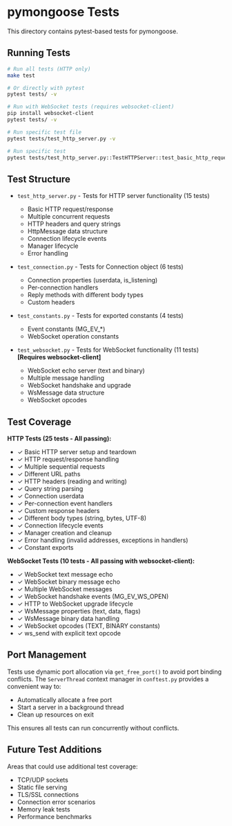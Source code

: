 # pymongoose Tests

This directory contains pytest-based tests for pymongoose.

## Running Tests

```bash
# Run all tests (HTTP only)
make test

# Or directly with pytest
pytest tests/ -v

# Run with WebSocket tests (requires websocket-client)
pip install websocket-client
pytest tests/ -v

# Run specific test file
pytest tests/test_http_server.py -v

# Run specific test
pytest tests/test_http_server.py::TestHTTPServer::test_basic_http_request -v
```

## Test Structure

- `test_http_server.py` - Tests for HTTP server functionality (15 tests)
  - Basic HTTP request/response
  - Multiple concurrent requests
  - HTTP headers and query strings
  - HttpMessage data structure
  - Connection lifecycle events
  - Manager lifecycle
  - Error handling

- `test_connection.py` - Tests for Connection object (6 tests)
  - Connection properties (userdata, is_listening)
  - Per-connection handlers
  - Reply methods with different body types
  - Custom headers

- `test_constants.py` - Tests for exported constants (4 tests)
  - Event constants (MG_EV_*)
  - WebSocket operation constants

- `test_websocket.py` - Tests for WebSocket functionality (11 tests) **[Requires websocket-client]**
  - WebSocket echo server (text and binary)
  - Multiple message handling
  - WebSocket handshake and upgrade
  - WsMessage data structure
  - WebSocket opcodes

## Test Coverage

**HTTP Tests (25 tests - All passing):**
- ✓ Basic HTTP server setup and teardown
- ✓ HTTP request/response handling
- ✓ Multiple sequential requests
- ✓ Different URL paths
- ✓ HTTP headers (reading and writing)
- ✓ Query string parsing
- ✓ Connection userdata
- ✓ Per-connection event handlers
- ✓ Custom response headers
- ✓ Different body types (string, bytes, UTF-8)
- ✓ Connection lifecycle events
- ✓ Manager creation and cleanup
- ✓ Error handling (invalid addresses, exceptions in handlers)
- ✓ Constant exports

**WebSocket Tests (10 tests - All passing with websocket-client):**
- ✓ WebSocket text message echo
- ✓ WebSocket binary message echo
- ✓ Multiple WebSocket messages
- ✓ WebSocket handshake events (MG_EV_WS_OPEN)
- ✓ HTTP to WebSocket upgrade lifecycle
- ✓ WsMessage properties (text, data, flags)
- ✓ WsMessage binary data handling
- ✓ WebSocket opcodes (TEXT, BINARY constants)
- ✓ ws_send with explicit text opcode

## Port Management

Tests use dynamic port allocation via `get_free_port()` to avoid port binding conflicts. The `ServerThread` context manager in `conftest.py` provides a convenient way to:
- Automatically allocate a free port
- Start a server in a background thread
- Clean up resources on exit

This ensures all tests can run concurrently without conflicts.

## Future Test Additions

Areas that could use additional test coverage:
- TCP/UDP sockets
- Static file serving
- TLS/SSL connections
- Connection error scenarios
- Memory leak tests
- Performance benchmarks
